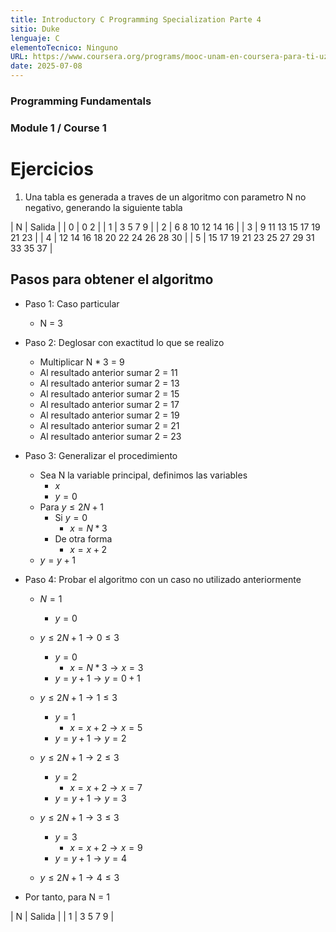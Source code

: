 ```yaml
---
title: Introductory C Programming Specialization Parte 4
sitio: Duke
lenguaje: C
elementoTecnico: Ninguno
URL: https://www.coursera.org/programs/mooc-unam-en-coursera-para-ti-uzeau/specializations/c-programming
date: 2025-07-08
---
```

### Programming Fundamentals

### Module 1 / Course 1

<!--end_excerpt-->

# Ejercicios
1. Una tabla es generada a traves de un algoritmo con parametro N no negativo, generando la siguiente tabla

| N | Salida |
| 0 | 0 2 |
| 1 | 3 5 7 9 |
| 2 | 6 8 10 12 14 16 |
| 3 | 9 11 13 15 17 19 21 23 |
| 4 | 12 14 16 18 20 22 24 26 28 30 |
| 5 | 15 17 19 21 23 25 27 29 31 33 35 37 |

## Pasos para obtener el algoritmo
- Paso 1: Caso particular
    - N = 3

- Paso 2: Deglosar con exactitud lo que se realizo
    - Multiplicar N * 3 = 9
    - Al resultado anterior sumar 2 = 11
    - Al resultado anterior sumar 2 = 13
    - Al resultado anterior sumar 2 = 15
    - Al resultado anterior sumar 2 = 17
    - Al resultado anterior sumar 2 = 19
    - Al resultado anterior sumar 2 = 21
    - Al resultado anterior sumar 2 = 23

- Paso 3: Generalizar el procedimiento
    - Sea N la variable principal, definimos las variables
        - $x$
        - $y = 0$
    - Para $y \leq 2N + 1$
        - Si $y = 0$
            - $x = N * 3$
        - De otra forma
            - $x = x + 2$
    - $y = y + 1$

- Paso 4: Probar el algoritmo con un caso no utilizado anteriormente
    - $N = 1$
        - $y = 0$
    - $y \leq 2N + 1 \rightarrow 0 \leq 3$
        - $y = 0$
            - $x = N * 3 \rightarrow x = 3$
        - $y = y + 1 \rightarrow y = 0 + 1$

    - $y \leq 2N + 1 \rightarrow 1 \leq 3$
        - $y = 1$
            - $x = x + 2 \rightarrow x = 5$
        - $y = y + 1 \rightarrow y = 2$

    - $y \leq 2N + 1 \rightarrow 2 \leq 3$
        - $y = 2$
            - $x = x + 2 \rightarrow x = 7$
        - $y = y + 1 \rightarrow y = 3$

    - $y \leq 2N + 1 \rightarrow 3 \leq 3$
        - $y = 3$
            - $x = x + 2 \rightarrow x = 9$
        - $y = y + 1 \rightarrow y = 4$

    - $y \leq 2N + 1 \rightarrow 4 \leq 3$

- Por tanto, para N = 1

| N | Salida |
| 1 | 3 5 7 9 |